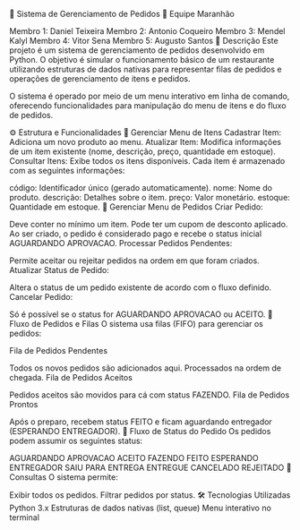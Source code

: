 🍔 Sistema de Gerenciamento de Pedidos
👥 Equipe Maranhão

Membro 1: Daniel Teixeira
Membro 2: Antonio Coqueiro
Membro 3: Mendel Kalyl 
Membro 4: Vitor Sena 
Membro 5: Augusto Santos
📖 Descrição
Este projeto é um sistema de gerenciamento de pedidos desenvolvido em Python.
O objetivo é simular o funcionamento básico de um restaurante utilizando estruturas de dados nativas para representar filas de pedidos e operações de gerenciamento de itens e pedidos.

O sistema é operado por meio de um menu interativo em linha de comando, oferecendo funcionalidades para manipulação do menu de itens e do fluxo de pedidos.

⚙️ Estrutura e Funcionalidades
🔹 Gerenciar Menu de Itens
Cadastrar Item: Adiciona um novo produto ao menu.
Atualizar Item: Modifica informações de um item existente (nome, descrição, preço, quantidade em estoque).
Consultar Itens: Exibe todos os itens disponíveis.
Cada item é armazenado com as seguintes informações:

código: Identificador único (gerado automaticamente).
nome: Nome do produto.
descrição: Detalhes sobre o item.
preço: Valor monetário.
estoque: Quantidade em estoque.
🔹 Gerenciar Menu de Pedidos
Criar Pedido:

Deve conter no mínimo um item.
Pode ter um cupom de desconto aplicado.
Ao ser criado, o pedido é considerado pago e recebe o status inicial AGUARDANDO APROVACAO.
Processar Pedidos Pendentes:

Permite aceitar ou rejeitar pedidos na ordem em que foram criados.
Atualizar Status de Pedido:

Altera o status de um pedido existente de acordo com o fluxo definido.
Cancelar Pedido:

Só é possível se o status for AGUARDANDO APROVACAO ou ACEITO.
🔹 Fluxo de Pedidos e Filas
O sistema usa filas (FIFO) para gerenciar os pedidos:

Fila de Pedidos Pendentes

Todos os novos pedidos são adicionados aqui.
Processados na ordem de chegada.
Fila de Pedidos Aceitos

Pedidos aceitos são movidos para cá com status FAZENDO.
Fila de Pedidos Prontos

Após o preparo, recebem status FEITO e ficam aguardando entregador (ESPERANDO ENTREGADOR).
🔹 Fluxo de Status do Pedido
Os pedidos podem assumir os seguintes status:

AGUARDANDO APROVACAO
ACEITO
FAZENDO
FEITO
ESPERANDO ENTREGADOR
SAIU PARA ENTREGA
ENTREGUE
CANCELADO
REJEITADO
🔹 Consultas
O sistema permite:

Exibir todos os pedidos.
Filtrar pedidos por status.
🛠️ Tecnologias Utilizadas
Python 3.x
Estruturas de dados nativas (list, queue)
Menu interativo no terminal